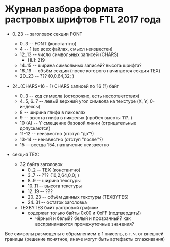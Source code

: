 # Журнал разбора формата растровых шрифтов FTL 2017 года

* 0..23 -- заголовок секции FONT
    - 0..3 -- FONT (константно)
    - 4 -- 1 (во всех файлах, смысл неизвестен)
    - 12..13 -- число символьных записей (CHARS)
        + HL1: 219
    - 14..15 -- ширина символьных записей? высота шрифта?
    - 16..19 -- объём секции (после которого начинается секция TEX)
    - 20..23 -- ??? (0,0,64,32; )

* 24..(CHARS*16 - 1)  CHARS записей по 16 (?) байт
    - 0..3 -- код символа (осторожно, есть несоответствия)
    - 4..5, 6..7 -- левый верхний угол символа на текстуре (X, Y, 0-индексы)
    - 8 -- ширина глифа в пикселях
    - 9 -- высота глифа в пикселях (пробел высоты 11?..)
    - 10 (A) -- Y-смещение базовой линии (отрицательные допускаются)
    - 11-12 -- неизвестно (отступ "до"?)
    - 13-14 -- неизвестно (отступ "после"?)
    - 15 -- всегда 154, назначение неизвестно

* секция TEX:
    - 32 байта заголовок
        + 0..2 -- TEX (константно)
        + 3..7 -- ??? (10,2,64,0,0; )
        + 8..9 -- ширина текстуры
        + 10..11 -- высота текстуры
        + 12..19 -- ???
        + 20..23 -- объём данных текстуры (TEXBYTES)
        + 24..31 -- остаток заголовка
    - TEXBYTES байт растровой графики
        + содержат только байты 0x00 и 0xFF (подтвердить!)
            * чёрный и белый? белый и прозрачный? как воспринимаются промежуточные значения?

Все символы размещены с обрамлением в 1 пиксель, в т. ч. от внешней границы (решение понятное, иначе могут быть артефакты сглаживания)
